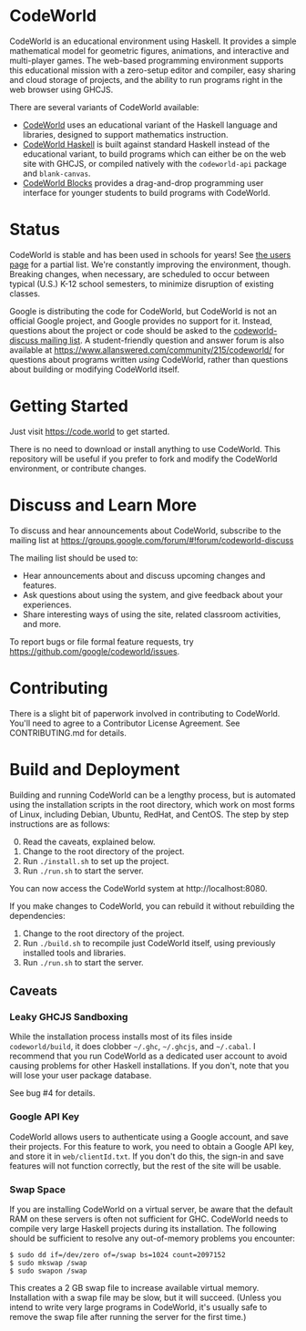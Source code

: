 CodeWorld
=========

CodeWorld is an educational environment using Haskell.  It provides a simple
mathematical model for geometric figures, animations, and interactive and
multi-player games.  The web-based programming environment supports this
educational mission with a zero-setup editor and compiler, easy sharing and
cloud storage of projects, and the ability to run programs right in the web
browser using GHCJS.

There are several variants of CodeWorld available:

- [CodeWorld](https://code.world/) uses an educational variant of the Haskell
  language and libraries, designed to support mathematics instruction.
- [CodeWorld Haskell](https://code.world/haskell) is built against standard
  Haskell instead of the educational variant, to build programs which can either
  be on the web site with GHCJS, or compiled natively with the `codeworld-api`
  package and `blank-canvas`.
- [CodeWorld Blocks](https://code.world/blocks) provides a drag-and-drop
  programming user interface for younger students to build programs with
  CodeWorld.

Status
======

CodeWorld is stable and has been used in schools for years!  See [the users page](https://github.com/google/codeworld/blob/master/Users.md) for a partial list.
We're constantly improving the environment, though.  Breaking changes, when
necessary, are scheduled to occur between typical (U.S.) K-12 school
semesters, to minimize disruption of existing classes.

Google is distributing the code for CodeWorld, but CodeWorld is not an
official Google project, and Google provides no support for it.  Instead,
questions about the project or code should be asked to the
[codeworld-discuss mailing list](https://groups.google.com/forum/#!members/codeworld-discuss).
A student-friendly question and answer forum is also available at
https://www.allanswered.com/community/215/codeworld/ for questions about programs written *using* CodeWorld,
rather than questions about building or modifying CodeWorld itself.

Getting Started
===============

Just visit https://code.world to get started.

There is no need to download or install anything to use CodeWorld.  This
repository will be useful if you prefer to fork and modify the CodeWorld
environment, or contribute changes.

Discuss and Learn More
======================

To discuss and hear announcements about CodeWorld, subscribe to the mailing
list at https://groups.google.com/forum/#!forum/codeworld-discuss

The mailing list should be used to:
- Hear announcements about and discuss upcoming changes and features.
- Ask questions about using the system, and give feedback about your
  experiences.
- Share interesting ways of using the site, related classroom activities, and
  more.

To report bugs or file formal feature requests, try
https://github.com/google/codeworld/issues.

Contributing
============

There is a slight bit of paperwork involved in contributing to CodeWorld.  You'll need to
agree to a Contributor License Agreement.  See CONTRIBUTING.md for details.

Build and Deployment
====================

Building and running CodeWorld can be a lengthy process, but is automated using the
installation scripts in the root directory, which work on most forms of Linux, including
Debian, Ubuntu, RedHat, and CentOS.  The step by step instructions are as follows:

0. Read the caveats, explained below.
1. Change to the root directory of the project.
2. Run `./install.sh` to set up the project.
3. Run `./run.sh` to start the server.

You can now access the CodeWorld system at http://localhost:8080.

If you make changes to CodeWorld, you can rebuild it without rebuilding the dependencies:

1. Change to the root directory of the project.
2. Run `./build.sh` to recompile just CodeWorld itself, using previously installed tools and libraries.
3. Run `./run.sh` to start the server.

Caveats
-------

### Leaky GHCJS Sandboxing ###

While the installation process installs most of its files inside `codeworld/build`, it does
clobber `~/.ghc`, `~/.ghcjs`, and `~/.cabal`.  I recommend that you run CodeWorld as a
dedicated user account to avoid causing problems for other Haskell installations.  If you
don't, note that you will lose your user package database.

See bug #4 for details.

### Google API Key ###

CodeWorld allows users to authenticate using a Google account, and save their
projects.  For this feature to work, you need to obtain a Google API key, and store
it in `web/clientId.txt`.  If you don't do this, the sign-in and save features will
not function correctly, but the rest of the site will be usable.

### Swap Space ###

If you are installing CodeWorld on a virtual server, be aware that the default
RAM on these servers is often not sufficient for GHC.  CodeWorld needs to compile very
large Haskell projects during its installation.  The following should be sufficient to
resolve any out-of-memory problems you encounter:

    $ sudo dd if=/dev/zero of=/swap bs=1024 count=2097152
    $ sudo mkswap /swap
    $ sudo swapon /swap

This creates a 2 GB swap file to increase available virtual memory.  Installation with
a swap file may be slow, but it will succeed.  (Unless you intend to write very large
programs in CodeWorld, it's usually safe to remove the swap file after running the
server for the first time.)

